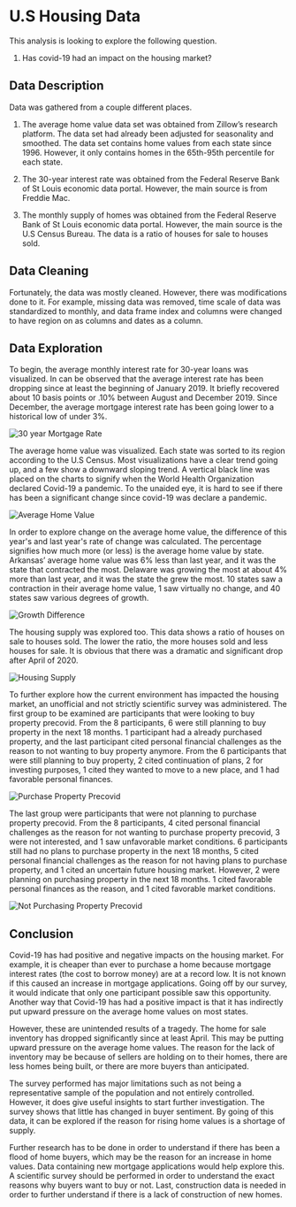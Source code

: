 # U.S Housing Data

This analysis is looking to explore the following question.

1) Has covid-19 had an impact on the housing market?

## Data Description
Data was gathered from a couple different places.  

1) The average home value data set was obtained from Zillow’s research platform. The data set had already been adjusted for seasonality and smoothed. The data set contains home values from each state since 1996. However, it only contains homes in the 65th-95th percentile for each state.  

2) The 30-year interest rate was obtained from the Federal Reserve Bank of St Louis economic data portal. However, the main source is from Freddie Mac.  

3) The monthly supply of homes was obtained from the Federal Reserve Bank of St Louis economic data portal. However, the main source is the U.S Census Bureau. The data is a ratio of houses for sale to houses sold.

## Data Cleaning
Fortunately, the data was mostly cleaned. However, there was modifications done to it. For example, missing data was removed, time scale of data was standardized to monthly, and data frame index and columns were changed to have region on as columns and dates as a column.

## Data Exploration
To begin, the average monthly interest rate for 30-year loans was visualized. In can be observed that the average interest rate has been dropping since at least the beginning of January 2019. It briefly recovered about 10 basis points or .10% between August and December 2019. Since December, the average mortgage interest rate has been going lower to a historical low of under 3%.

![30 year Mortgage Rate](photos/interestRate.png)

The average home value was visualized. Each state was sorted to its region according to the U.S Census. Most visualizations have a clear trend going up, and a few show a downward sloping trend. A vertical black line was placed on the charts to signify when the World Health Organization declared Covid-19 a pandemic. To the unaided eye, it is hard to see if there has been a significant change since covid-19 was declare a pandemic.

![Average Home Value](photos/avgHomeValue.png)

In order to explore change on the average home value, the difference of this year's and last year's rate of change was calculated. The percentage signifies how much more (or less) is the average home value by state. Arkansas’ average home value was 6% less than last year, and it was the state that contracted the most. Delaware was growing the most at about 4% more than last year, and it was the state the grew the most. 10 states saw a contraction in their average home value, 1 saw virtually no change, and 40 states saw various degrees of growth. 

![Growth Difference](photos/growthDifference.png)

The housing supply was explored too. This data shows a ratio of houses on sale to houses sold. The lower the ratio, the more houses sold and less houses for sale. It is obvious that there was a dramatic and significant drop after April of 2020. 

![Housing Supply](photos/housingSupply.png)

To further explore how the current environment has impacted the housing market, an unofficial and not strictly scientific survey was administered. The first group to be examined are participants that were looking to buy property precovid. From the 8 participants, 6 were still planning to buy property in the next 18 months. 1 participant had a already purchased property, and the last participant cited personal financial challenges as the reason to not wanting to buy property anymore. From the 6 participants that were still planning to buy property, 2 cited continuation of plans, 2 for investing purposes, 1 cited they wanted to move to a new place, and 1 had favorable personal finances. 

![Purchase Property Precovid](photos/yesPrecovid.png)

The last group were participants that were not planning to purchase property precovid. From the 8 participants, 4 cited personal financial challenges as the reason for not wanting to purchase property precovid, 3 were not interested, and 1 saw unfavorable market conditions. 6 participants still had no plans to purchase property in the next 18 months, 5 cited personal financial challenges as the reason for not having plans to purchase property, and 1 cited an uncertain future housing market. However, 2 were planning on purchasing property in the next 18 months. 1 cited favorable personal finances as the reason, and 1 cited favorable market conditions.

![Not Purchasing Property Precovid](photos/noPrecovid.png)

## Conclusion
Covid-19 has had positive and negative impacts on the housing market. For example, it is cheaper than ever to purchase a home because mortgage interest rates (the cost to borrow money) are at a record low. It is not known if this caused an increase in mortgage applications. Going off by our survey, it would indicate that only one participant possible saw this opportunity. Another way that Covid-19 has had a positive impact is that it has indirectly put upward pressure on the average home values on most states.

However, these are unintended results of a tragedy. The home for sale inventory has dropped significantly since at least April. This may be putting upward pressure on the average home values. The reason for the lack of inventory may be because of sellers are holding on to their homes, there are less homes being built, or there are more buyers than anticipated.

The survey performed has major limitations such as not being a representative sample of the population and not entirely controlled. However, it does give useful insights to start further investigation. The survey shows that little has changed in buyer sentiment. By going of this data, it can be explored if the reason for rising home values is a shortage of supply. 

Further research has to be done in order to understand if there has been a flood of home buyers, which may be the reason for an increase in home values. Data containing new mortgage applications would help explore this. A scientific survey should be performed in order to understand the exact reasons why buyers want to buy or not. Last, construction data is needed in order to further understand if there is a lack of construction of new homes. 
